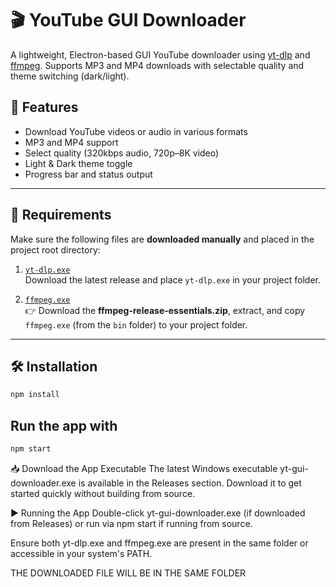 # 🎬 YouTube GUI Downloader

A lightweight, Electron-based GUI YouTube downloader using [yt-dlp](https://github.com/yt-dlp/yt-dlp) and [ffmpeg](https://ffmpeg.org/). Supports MP3 and MP4 downloads with selectable quality and theme switching (dark/light).

## 🚀 Features

- Download YouTube videos or audio in various formats
- MP3 and MP4 support
- Select quality (320kbps audio, 720p–8K video)
- Light & Dark theme toggle
- Progress bar and status output

---

## 🔧 Requirements

Make sure the following files are **downloaded manually** and placed in the project root directory:

1. [`yt-dlp.exe`](https://github.com/yt-dlp/yt-dlp/releases/latest)  
   Download the latest release and place `yt-dlp.exe` in your project folder.

2. [`ffmpeg.exe`](https://www.gyan.dev/ffmpeg/builds/)  
 👉 Download the **ffmpeg-release-essentials.zip**, extract, and copy `ffmpeg.exe` (from the `bin` folder) to your project folder.

---

## 🛠 Installation

```bash
npm install
```

## Run the app with

```bash
npm start
```
📥 Download the App Executable
The latest Windows executable yt-gui-downloader.exe is available in the Releases section. Download it to get started quickly without building from source.

▶️ Running the App
Double-click yt-gui-downloader.exe (if downloaded from Releases) or run via npm start if running from source.

Ensure both yt-dlp.exe and ffmpeg.exe are present in the same folder or accessible in your system's PATH.

THE DOWNLOADED FILE WILL BE IN THE SAME FOLDER
